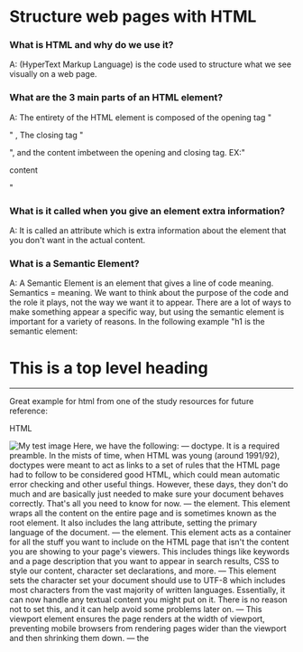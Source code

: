 # Structure web pages with HTML

### What is HTML and why do we use it?

A: (HyperText Markup Language) is the code used to structure what we see visually on a web page. 

### What are the 3 main parts of an HTML element?

A: The entirety of the HTML element is composed of the opening tag "<p>" , The closing tag "</p>", and the content imbetween the opening and closing tag. EX:"<p>content</p>"

### What is it called when you give an element extra information?

A:  It is called an attribute which is extra information about the element that you don't want in the actual content. 

### What is a Semantic Element?

A: A Semantic Element is an element that gives a line of code meaning.  Semantics = meaning. We want to think about the purpose of the code and the role it plays, not the way we want it to appear. There are a lot of ways to make something appear a specific way, but using the semantic element is important for a variety of reasons. In the following example "h1 is the semantic element:

<h1>This is a top level heading</h1>

------------------------------------------------------------------------

Great example for html from one of the study resources for future reference:

HTML
<!doctype html>
<html lang="en-US">
  <head>
    <meta charset="utf-8" />
    <meta name="viewport" content="width=device-width" />
    <title>My test page</title>
  </head>
  <body>
    <img src="images/firefox-icon.png" alt="My test image" />
  </body>
</html>
Here, we have the following:

<!DOCTYPE html> — doctype. It is a required preamble. In the mists of time, when HTML was young (around 1991/92), doctypes were meant to act as links to a set of rules that the HTML page had to follow to be considered good HTML, which could mean automatic error checking and other useful things. However, these days, they don't do much and are basically just needed to make sure your document behaves correctly. That's all you need to know for now.
<html></html> — the <html> element. This element wraps all the content on the entire page and is sometimes known as the root element. It also includes the lang attribute, setting the primary language of the document.
<head></head> — the <head> element. This element acts as a container for all the stuff you want to include on the HTML page that isn't the content you are showing to your page's viewers. This includes things like keywords and a page description that you want to appear in search results, CSS to style our content, character set declarations, and more.
<meta charset="utf-8"> — This element sets the character set your document should use to UTF-8 which includes most characters from the vast majority of written languages. Essentially, it can now handle any textual content you might put on it. There is no reason not to set this, and it can help avoid some problems later on.
<meta name="viewport" content="width=device-width"> — This viewport element ensures the page renders at the width of viewport, preventing mobile browsers from rendering pages wider than the viewport and then shrinking them down.
<title></title> — the <title> element. This sets the title of your page, which is the title that appears in the browser tab the page is loaded in. It is also used to describe the page when you bookmark/favorite it.
<body></body> — the <body> element. This contains all the content that you want to show to web users when they visit your page, whether that's text, images, videos, games, playable audio tracks, or whatever else.